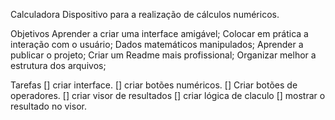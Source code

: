 Calculadora
Dispositivo para a realização de cálculos numéricos.

Objetivos Aprender a criar uma interface amigável; Colocar em prática a interação com o usuário; Dados matemáticos manipulados; Aprender a publicar o projeto; Criar um Readme mais profissional; Organizar melhor a estrutura dos arquivos;

Tarefas [] criar interface. [] criar botões numéricos. [] Criar botões de operadores. [] criar visor de resultados [] criar lógica de claculo [] mostrar o resultado no visor.
